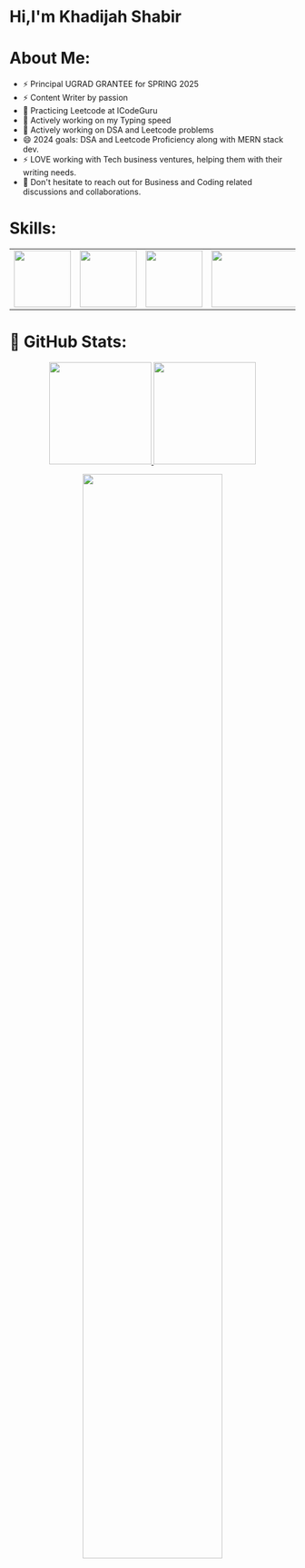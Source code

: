 <h1>Hi,I'm Khadijah Shabir</h1>

# About Me:

- ⚡ Principal UGRAD GRANTEE for SPRING 2025
- ⚡ Content Writer by passion 
- 🌱 Practicing Leetcode at ICodeGuru
- 🌱 Actively working on my Typing speed
- 🌱 Actively working on DSA and Leetcode problems 
- 😄 2024 goals: DSA and Leetcode Proficiency along with MERN stack dev.
- ⚡ LOVE working with Tech business ventures, helping them with their writing needs.
-  💬 Don't hesitate to reach out for Business and Coding related discussions and collaborations.


# Skills:
<table>
  <tr>
    <td>
      <img src="https://cdn0.iconfinder.com/data/icons/social-network-9/50/22-512.png"width="100px" height="100px"/>
    </td>
    <td>
      <img src="https://w7.pngwing.com/pngs/46/626/png-transparent-c-logo-the-c-programming-language-computer-icons-computer-programming-source-code-programming-miscellaneous-template-blue.png"width="100px" height="100px"/> 
      </td>
      <td>
      <img src="https://upload.wikimedia.org/wikipedia/commons/d/d5/CSS3_logo_and_wordmark.svg"width="100px" height="100px"/>
     </td>
      <td>
      <img src="https://yaxadigital.com/wp-content/uploads/2023/03/content-writing-2.png"width="180px" height="100px"/>
    </td>
    <td>
      <img src="https://upload.wikimedia.org/wikipedia/commons/8/87/Sql_data_base_with_logo.png"width="150px" height="100px"/>
    </td>
    
  </tr>
</table>


# 🎯 GitHub Stats:
<p align="center">
 <a href="https://github.com/khadijah-Shabir">
<img height="180em" src="https://github-readme-stats-git-masterrstaa-rickstaa.vercel.app/api?username=khadijah-Shabir&show_icons=true&theme=algolia&include_all_commits=true&count_private=true&hide_border=true"/>
 <img height="180em" src="https://github-readme-stats-eight-theta.vercel.app/api/top-langs/?username=khadijah-Shabir&langs_count=12&layout=compact&langs_count=8&theme=algolia&include_all_commits=true&count_private=true&hide_border=true" />
 </a>
</p>

 <p align="center">
 <a href="https://github.com/khadijah-Shabir"> 
 <img width="70%" src="https://github-readme-streak-stats.herokuapp.com/?user=arhamansari11&theme=algolia&hide_border=true" /> 
 </a> 
 </p>



